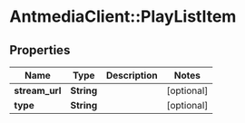 # AntmediaClient::PlayListItem

## Properties
Name | Type | Description | Notes
------------ | ------------- | ------------- | -------------
**stream_url** | **String** |  | [optional] 
**type** | **String** |  | [optional] 


